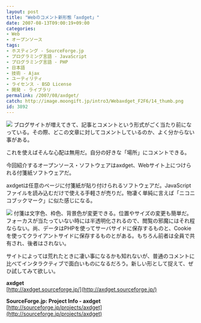 ```yaml
---
layout: post
title: "Webのコメント新形態「axdget」"
date: 2007-08-13T09:00:19+09:00
categories:
- Web
- オープンソース
tags: 
- ホスティング - SourceForge.jp
- プログラミング言語 - JavaScript
- プログラミング言語 - PHP
- 日本語
- 技術 - Ajax
- ユーティリティ
- ライセンス - BSD License
- 開発 - ライブラリ
permalink: /2007/08/axdget/
catch: http://image.moongift.jp/intro3/Webaxdget_F2F6/14_thumb.png
id: 3892
---
```

[![](http://image.moongift.jp/intro3/Webaxdget_F2F6/15_thumb.png)](http://image.moongift.jp/intro3/Webaxdget_F2F6/152.png) ブログサイトが増えてきて、記事とコメントという形式がごく当たり前になっている。その際、どこの文章に対してコメントしているのか、よく分からない事がある。   
  
これを使えばそんな心配は無用だ。自分の好きな「場所」にコメントできる。   
  
今回紹介するオープンソース・ソフトウェアはaxdget、Webサイト上につけられる付箋紙ソフトウェアだ。   
  
<!--more-->  
  
axdgetは任意のページに付箋紙が貼り付けられるソフトウェアだ。JavaScriptファイルを読み込むだけで使える手軽さが売りだ。物凄く単純に言えば「ニコニコブックマーク」に似た感じになる。   
  
[![](http://image.moongift.jp/intro3/Webaxdget_F2F6/14_thumb.png)](http://image.moongift.jp/intro3/Webaxdget_F2F6/142.png) 付箋は文字色、枠色、背景色が変更できる。位置やサイズの変更も簡単だ。フォーカスが当たっていない時には半透明化されるので、閲覧の邪魔にはそれ程ならない。尚、データはPHPを使ってサーバサイドに保存するものと、Cookieを使ってクライアントサイドに保存するものとがある。もちろん前者は全員で共有され、後者はされない。   
  
サイトによっては荒れたときに凄い事になるかも知れないが、普通のコメントに比べてインタラクティブで面白いものになるだろう。新しい形として捉えて、ぜひ試してみて欲しい。   
  
**axdget**  
[http://axdget.sourceforge.jp/](http://axdget.sourceforge.jp/)  
  
**SourceForge.jp: Project Info - axdget**  
[http://sourceforge.jp/projects/axdget](http://sourceforge.jp/projects/axdget)